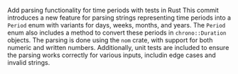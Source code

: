 Add parsing functionality for time periods with tests in Rust
 This commit introduces a new feature for parsing strings representing time periods into a `Period` enum with
 variants for days, weeks, months, and years. The `Period` enum also includes a method to convert these periods in
 `chrono::Duration` objects. The parsing is done using the `nom` crate, with support for both numeric and written
 numbers. Additionally, unit tests are included to ensure the parsing works correctly for various inputs, includin
 edge cases and invalid strings.

